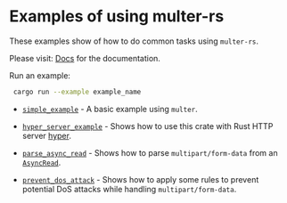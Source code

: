 # Examples of using multer-rs

These examples show of how to do common tasks using `multer-rs`.

Please visit: [Docs](https://docs.rs/multer) for the documentation.

Run an example:

```sh
 cargo run --example example_name
```

* [`simple_example`](simple_example.rs) - A basic example using `multer`.

* [`hyper_server_example`](hyper_server_example.rs) - Shows how to use this crate with Rust HTTP server [hyper](https://hyper.rs/).

* [`parse_async_read`](parse_async_read.rs) - Shows how to parse `multipart/form-data` from an [`AsyncRead`](https://docs.rs/tokio/1/tokio/io/trait.AsyncRead.html).

* [`prevent_dos_attack`](prevent_dos_attack.rs) - Shows how to apply some rules to prevent potential DoS attacks while handling `multipart/form-data`.
